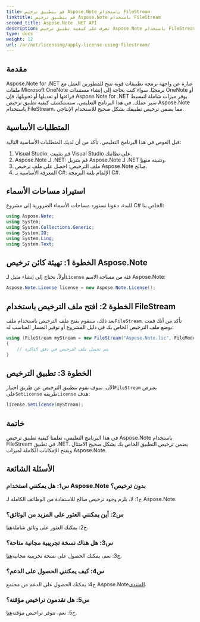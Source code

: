 ```yaml
---
title: قم بتطبيق ترخيص Aspose.Note باستخدام FileStream
linktitle: قم بتطبيق ترخيص Aspose.Note باستخدام FileStream
second_title: Aspose.Note .NET API
description: تعرف على كيفية تطبيق ترخيص Aspose.Note باستخدام FileStream في تطبيقات .NET الخاصة بك لتحقيق التكامل السلس.
type: docs
weight: 12
url: /ar/net/licensing/apply-license-using-filestream/
---
```

## مقدمة

Aspose.Note for .NET عبارة عن واجهة برمجة تطبيقات قوية تتيح للمطورين العمل مع ملفات Microsoft OneNote برمجيًا. سواء كنت بحاجة إلى إنشاء مستندات OneNote أو قراءتها أو تعديلها أو تحويلها، فإن Aspose.Note for .NET يوفر ميزات شاملة لتبسيط سير عملك. في هذا البرنامج التعليمي، سنستكشف كيفية تطبيق ترخيص Aspose.Note باستخدام FileStream، مما يضمن ترخيص تطبيقك بشكل صحيح للاستخدام الإنتاجي.

## المتطلبات الأساسية

قبل الغوص في هذا البرنامج التعليمي، تأكد من أن لديك المتطلبات الأساسية التالية:

1. Visual Studio: قم بتثبيت Visual Studio على نظامك.
2.  Aspose.Note لـ .NET: قم بتنزيل Aspose.Note لـ .NET وتثبيته من[هنا](https://releases.aspose.com/note/net/).
3. ملف الترخيص: احصل على ملف ترخيص Aspose.Note صالح.
4. المعرفة الأساسية بـ C#: الإلمام بلغة البرمجة C#.

## استيراد مساحات الأسماء

للبدء، دعونا نستورد مساحات الأسماء الضرورية إلى مشروع C# الخاص بنا:

```csharp
using Aspose.Note;
using System;
using System.Collections.Generic;
using System.IO;
using System.Linq;
using System.Text;
```

## الخطوة 1: تهيئة كائن ترخيص Aspose.Note

 أولاً، نحتاج إلى إنشاء مثيل لـ`License` فئة من مساحة الاسم Aspose.Note:

```csharp
Aspose.Note.License license = new Aspose.Note.License();
```

## الخطوة 2: افتح ملف الترخيص باستخدام FileStream

 بعد ذلك، سنقوم بفتح ملف الترخيص باستخدام ملف`FileStream`. تأكد من أنك قمت بوضع ملف الترخيص الخاص بك في دليل المشروع أو توفير المسار المناسب له:

```csharp
using (FileStream myStream = new FileStream("Aspose.Note.lic", FileMode.Open))
{
    // يتم تحميل ملف الترخيص في دفق الذاكرة
}
```

## الخطوة 3: تطبيق الترخيص

 الآن، سوف نقوم بتطبيق الترخيص عن طريق اجتياز`FileStream` يعترض على`SetLicense` طريقة`License` هدف:

```csharp
license.SetLicense(myStream);
```

## خاتمة

في هذا البرنامج التعليمي، تعلمنا كيفية تطبيق ترخيص Aspose.Note باستخدام FileStream في تطبيق .NET. يضمن ترخيص التطبيق الخاص بك بشكل صحيح الامتثال ويفتح الإمكانات الكاملة لميزات Aspose.Note.

## الأسئلة الشائعة

### س1: هل يمكنني استخدام Aspose.Note بدون ترخيص؟

ج1: لا، يلزم وجود ترخيص صالح للاستفادة من الوظائف الكاملة لـ Aspose.Note.

### س2: أين يمكنني العثور على المزيد من الوثائق؟

 ج2: يمكنك العثور على وثائق شاملة[هنا](https://reference.aspose.com/note/net/).

### س3: هل هناك نسخة تجريبية مجانية متاحة؟

 ج3: نعم، يمكنك الحصول على نسخة تجريبية مجانية[هنا](https://releases.aspose.com/).

### س4: كيف يمكنني الحصول على الدعم؟

ج4: يمكنك الحصول على الدعم من مجتمع Aspose.Note[المنتدى](https://forum.aspose.com/c/note/28).

### س5: هل تقدمون تراخيص مؤقتة؟

 ج5: نعم، تتوفر تراخيص مؤقتة[هنا](https://purchase.aspose.com/temporary-license/).